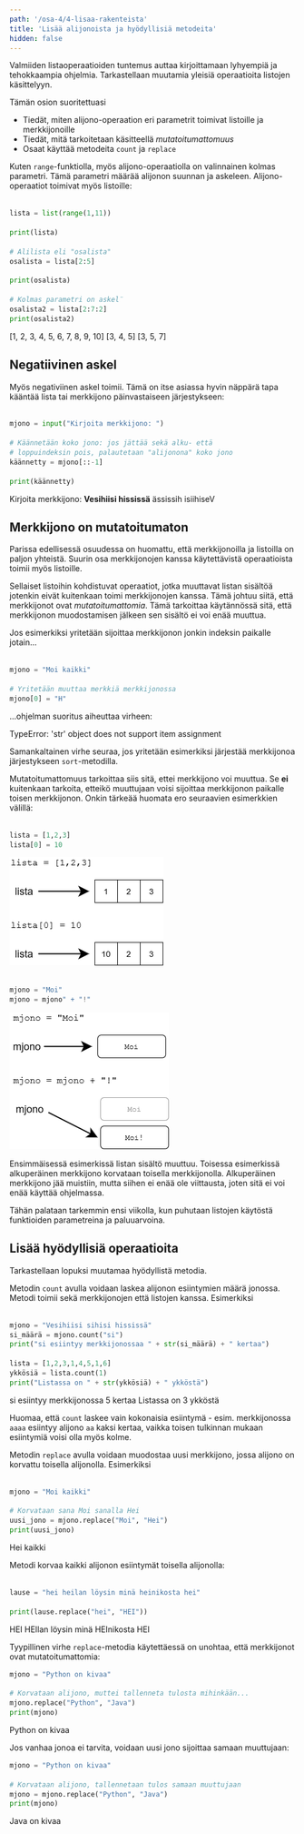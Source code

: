 ```yaml
---
path: '/osa-4/4-lisaa-rakenteista'
title: 'Lisää alijonoista ja hyödyllisiä metodeita'
hidden: false
---
```


<text-box variant='learningObjectives' name='Oppimistavoitteet'>

Valmiiden listaoperaatioiden tuntemus auttaa kirjoittamaan lyhyempiä ja tehokkaampia ohjelmia. Tarkastellaan muutamia yleisiä operaatioita listojen käsittelyyn.

Tämän osion suoritettuasi

- Tiedät, miten alijono-operaation eri parametrit toimivat listoille ja merkkijonoille
- Tiedät, mitä tarkoitetaan käsitteellä _mutatoitumattomuus_
- Osaat käyttää metodeita `count` ja `replace`

</text-box>

Kuten `range`-funktiolla, myös alijono-operaatiolla on valinnainen kolmas parametri. Tämä parametri määrää alijonon suunnan ja askeleen. Alijono-operaatiot toimivat myös listoille:

```python

lista = list(range(1,11))

print(lista)

# Alilista eli "osalista"
osalista = lista[2:5]

print(osalista)

# Kolmas parametri on askel¨
osalista2 = lista[2:7:2]
print(osalista2)

```

<sample-output>

[1, 2, 3, 4, 5, 6, 7, 8, 9, 10]
[3, 4, 5]
[3, 5, 7]

</sample-output>

## Negatiivinen askel

Myös negativiinen askel toimii. Tämä on itse asiassa hyvin näppärä tapa kääntää lista tai merkkijono päinvastaiseen järjestykseen:

```python

mjono = input("Kirjoita merkkijono: ")

# Käännetään koko jono: jos jättää sekä alku- että
# loppuindeksin pois, palautetaan "alijonona" koko jono
käännetty = mjono[::-1]

print(käännetty)

```

<sample-output>

Kirjoita merkkijono: **Vesihiisi hississä**
ässissih isiihiseV

</sample-output>

## Merkkijono on mutatoitumaton

Parissa edellisessä osuudessa on huomattu, että merkkijonoilla ja listoilla on paljon yhteistä. Suurin osa merkkijonojen kanssa käytettävistä operaatioista toimii myös listoille.

Sellaiset listoihin kohdistuvat operaatiot, jotka muuttavat listan sisältöä jotenkin eivät kuitenkaan toimi merkkijonojen kanssa. Tämä johtuu siitä, että merkkijonot ovat _mutatoitumattomia_. Tämä tarkoittaa käytännössä sitä, että merkkijonon muodostamisen jälkeen sen sisältö ei voi enää muuttua.

Jos esimerkiksi yritetään sijoittaa merkkijonon jonkin indeksin paikalle jotain...

```python

mjono = "Moi kaikki"

# Yritetään muuttaa merkkiä merkkijonossa
mjono[0] = "H"

```

...ohjelman suoritus aiheuttaa virheen:

<sample-output>

TypeError: 'str' object does not support item assignment

</sample-output>

Samankaltainen virhe seuraa, jos yritetään esimerkiksi järjestää merkkijonoa järjestykseen `sort`-metodilla.

Mutatoitumattomuus tarkoittaa siis sitä, ettei merkkijono voi muuttua. Se **ei** kuitenkaan tarkoita, etteikö muuttujaan voisi sijoittaa merkkijonon paikalle toisen merkkijonon. Onkin tärkeää huomata ero seuraavien esimerkkien välillä:

```python

lista = [1,2,3]
lista[0] = 10

```

<img src="4_4_1.png">

```python

mjono = "Moi"
mjono = mjono" + "!"

```

<img src="4_4_2.png">

Ensimmäisessä esimerkissä listan sisältö muuttuu. Toisessa esimerkissä alkuperäinen merkkijono korvataan toisella merkkijonolla. Alkuperäinen merkkijono jää muistiin, mutta siihen ei enää ole viittausta, joten sitä ei voi enää käyttää ohjelmassa.

Tähän palataan tarkemmin ensi viikolla, kun puhutaan listojen käytöstä funktioiden parametreina ja paluuarvoina.

## Lisää hyödyllisiä operaatioita

Tarkastellaan lopuksi muutamaa hyödyllistä metodia.

Metodin `count` avulla voidaan laskea alijonon esiintymien määrä jonossa. Metodi toimii sekä merkkijonojen että listojen kanssa. Esimerkiksi

```python

mjono = "Vesihiisi sihisi hississä"
si_määrä = mjono.count("si")
print("si esiintyy merkkijonossaa " + str(si_määrä) + " kertaa")

lista = [1,2,3,1,4,5,1,6]
ykkösiä = lista.count(1)
print("Listassa on " + str(ykkösiä) + " ykköstä")

```

<sample-output>

si esiintyy merkkijonossa 5 kertaa
Listassa on 3 ykköstä

</sample-output>

Huomaa, että `count` laskee vain kokonaisia esiintymä - esim. merkkijonossa `aaaa` esiintyy alijono `aa` kaksi kertaa, vaikka toisen tulkinnan mukaan esiintymiä voisi olla myös kolme.

Metodin `replace` avulla voidaan muodostaa uusi merkkijono, jossa alijono on korvattu toisella alijonolla. Esimerkiksi

```python

mjono = "Moi kaikki"

# Korvataan sana Moi sanalla Hei
uusi_jono = mjono.replace("Moi", "Hei")
print(uusi_jono)

```

<sample-output>

Hei kaikki

</sample-output>

Metodi korvaa kaikki alijonon esiintymät toisella alijonolla:

```python

lause = "hei heilan löysin minä heinikosta hei"

print(lause.replace("hei", "HEI"))

```

<sample-output>

HEI HEIlan löysin minä HEInikosta HEI

</sample-output>

Tyypillinen virhe `replace`-metodia käytettäessä on unohtaa, että merkkijonot ovat mutatoitumattomia:

```python
mjono = "Python on kivaa"

# Korvataan alijono, muttei tallenneta tulosta mihinkään...
mjono.replace("Python", "Java")
print(mjono)

```

<sample-output>

Python on kivaa

</sample-output>

Jos vanhaa jonoa ei tarvita, voidaan uusi jono sijoittaa samaan muuttujaan:

```python
mjono = "Python on kivaa"

# Korvataan alijono, tallennetaan tulos samaan muuttujaan
mjono = mjono.replace("Python", "Java")
print(mjono)

```

<sample-output>

Java on kivaa

</sample-output>
